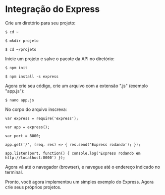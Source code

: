 # Integração do Express

Crie um diretório para seu projeto:

`$ cd ~`

`$ mkdir projeto`

`$ cd ~/projeto`

Inicie um projeto e salve o pacote da API no diretório:

`$ npm init`

`$ npm install -s express`

Agora crie seu código, crie um arquivo com a extensão ".js" (exemplo "app.js"):

`$ nano app.js`

No corpo do arquivo inscreva:

`var express = require('express');`

`var app = express();`

`var port = 8000;`

`app.get('/', (req, res) => {
  res.send('Express rodando');
});`

`app.listen(port, function() {
console.log('Express rodando em http://localhost:8000')
});`

Agora vá até o navegador (browser), e navegue até o endereço indicado no terminal.

Pronto, você agora implementou um simples exemplo do Express. Agora crie seus próprios projetos.
